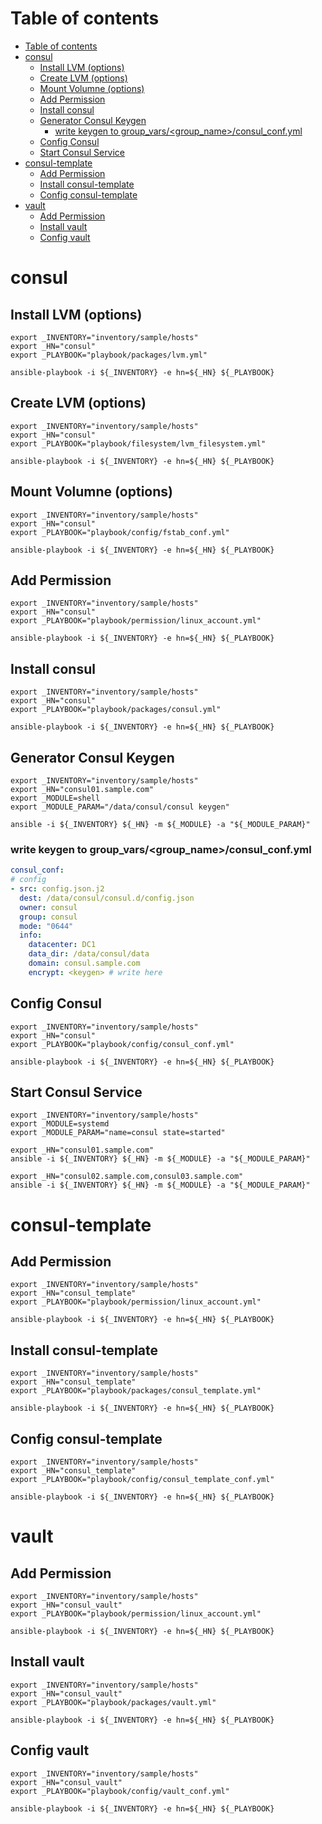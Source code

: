 # Table of contents
- [Table of contents](#table-of-contents)
- [consul](#consul)
  - [Install LVM (options)](#install-lvm-options)
  - [Create LVM (options)](#create-lvm-options)
  - [Mount Volumne (options)](#mount-volumne-options)
  - [Add Permission](#add-permission)
  - [Install consul](#install-consul)
  - [Generator Consul Keygen](#generator-consul-keygen)
    - [write keygen to group_vars/\<group_name\>/consul_conf.yml](#write-keygen-to-group_varsgroup_nameconsul_confyml)
  - [Config Consul](#config-consul)
  - [Start Consul Service](#start-consul-service)
- [consul-template](#consul-template)
  - [Add Permission](#add-permission-1)
  - [Install consul-template](#install-consul-template)
  - [Config consul-template](#config-consul-template)
- [vault](#vault)
  - [Add Permission](#add-permission-2)
  - [Install vault](#install-vault)
  - [Config vault](#config-vault)

# consul

## Install LVM (options)
``` shell
export _INVENTORY="inventory/sample/hosts"
export _HN="consul"
export _PLAYBOOK="playbook/packages/lvm.yml"

ansible-playbook -i ${_INVENTORY} -e hn=${_HN} ${_PLAYBOOK}
```

## Create LVM (options)
``` shell
export _INVENTORY="inventory/sample/hosts"
export _HN="consul"
export _PLAYBOOK="playbook/filesystem/lvm_filesystem.yml"

ansible-playbook -i ${_INVENTORY} -e hn=${_HN} ${_PLAYBOOK}
```

## Mount Volumne (options)
``` shell
export _INVENTORY="inventory/sample/hosts"
export _HN="consul"
export _PLAYBOOK="playbook/config/fstab_conf.yml"

ansible-playbook -i ${_INVENTORY} -e hn=${_HN} ${_PLAYBOOK}
```

## Add Permission
``` shell
export _INVENTORY="inventory/sample/hosts"
export _HN="consul"
export _PLAYBOOK="playbook/permission/linux_account.yml"

ansible-playbook -i ${_INVENTORY} -e hn=${_HN} ${_PLAYBOOK}
```

## Install consul
``` shell
export _INVENTORY="inventory/sample/hosts"
export _HN="consul"
export _PLAYBOOK="playbook/packages/consul.yml"

ansible-playbook -i ${_INVENTORY} -e hn=${_HN} ${_PLAYBOOK}
```

## Generator Consul Keygen
``` shell
export _INVENTORY="inventory/sample/hosts"
export _HN="consul01.sample.com"
export _MODULE=shell
export _MODULE_PARAM="/data/consul/consul keygen"

ansible -i ${_INVENTORY} ${_HN} -m ${_MODULE} -a "${_MODULE_PARAM}"
```
### write keygen to group_vars/\<group_name\>/consul_conf.yml
``` yaml
consul_conf:
# config
- src: config.json.j2
  dest: /data/consul/consul.d/config.json
  owner: consul
  group: consul
  mode: "0644"
  info:
    datacenter: DC1
    data_dir: /data/consul/data
    domain: consul.sample.com
    encrypt: <keygen> # write here
```

## Config Consul
``` shell
export _INVENTORY="inventory/sample/hosts"
export _HN="consul"
export _PLAYBOOK="playbook/config/consul_conf.yml"

ansible-playbook -i ${_INVENTORY} -e hn=${_HN} ${_PLAYBOOK}
```

## Start Consul Service
``` shell
export _INVENTORY="inventory/sample/hosts"
export _MODULE=systemd
export _MODULE_PARAM="name=consul state=started"

export _HN="consul01.sample.com"
ansible -i ${_INVENTORY} ${_HN} -m ${_MODULE} -a "${_MODULE_PARAM}"

export _HN="consul02.sample.com,consul03.sample.com"
ansible -i ${_INVENTORY} ${_HN} -m ${_MODULE} -a "${_MODULE_PARAM}"
```

# consul-template

## Add Permission
``` shell
export _INVENTORY="inventory/sample/hosts"
export _HN="consul_template"
export _PLAYBOOK="playbook/permission/linux_account.yml"

ansible-playbook -i ${_INVENTORY} -e hn=${_HN} ${_PLAYBOOK}
```

## Install consul-template
``` shell
export _INVENTORY="inventory/sample/hosts"
export _HN="consul_template"
export _PLAYBOOK="playbook/packages/consul_template.yml"

ansible-playbook -i ${_INVENTORY} -e hn=${_HN} ${_PLAYBOOK}
```

## Config consul-template
``` shell
export _INVENTORY="inventory/sample/hosts"
export _HN="consul_template"
export _PLAYBOOK="playbook/config/consul_template_conf.yml"

ansible-playbook -i ${_INVENTORY} -e hn=${_HN} ${_PLAYBOOK}
```

# vault

## Add Permission
``` shell
export _INVENTORY="inventory/sample/hosts"
export _HN="consul_vault"
export _PLAYBOOK="playbook/permission/linux_account.yml"

ansible-playbook -i ${_INVENTORY} -e hn=${_HN} ${_PLAYBOOK}
```

## Install vault
``` shell
export _INVENTORY="inventory/sample/hosts"
export _HN="consul_vault"
export _PLAYBOOK="playbook/packages/vault.yml"

ansible-playbook -i ${_INVENTORY} -e hn=${_HN} ${_PLAYBOOK}
```

## Config vault
``` shell
export _INVENTORY="inventory/sample/hosts"
export _HN="consul_vault"
export _PLAYBOOK="playbook/config/vault_conf.yml"

ansible-playbook -i ${_INVENTORY} -e hn=${_HN} ${_PLAYBOOK}
```
